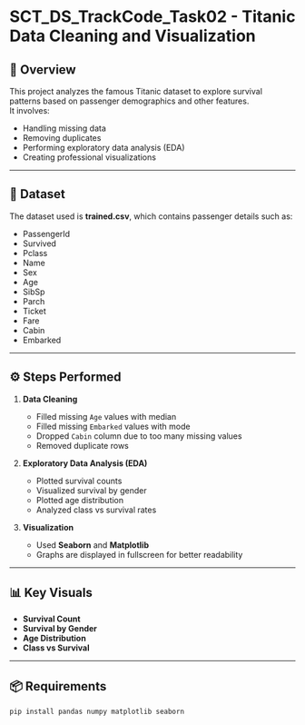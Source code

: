 # SCT_DS_TrackCode_Task02 - Titanic Data Cleaning and Visualization

## 📌 Overview
This project analyzes the famous Titanic dataset to explore survival patterns based on passenger demographics and other features.  
It involves:
- Handling missing data
- Removing duplicates
- Performing exploratory data analysis (EDA)
- Creating professional visualizations

---

## 📂 Dataset
The dataset used is **trained.csv**, which contains passenger details such as:
- PassengerId
- Survived
- Pclass
- Name
- Sex
- Age
- SibSp
- Parch
- Ticket
- Fare
- Cabin
- Embarked

---

## ⚙️ Steps Performed
1. **Data Cleaning**
   - Filled missing `Age` values with median
   - Filled missing `Embarked` values with mode
   - Dropped `Cabin` column due to too many missing values
   - Removed duplicate rows

2. **Exploratory Data Analysis (EDA)**
   - Plotted survival counts
   - Visualized survival by gender
   - Plotted age distribution
   - Analyzed class vs survival rates

3. **Visualization**
   - Used **Seaborn** and **Matplotlib**
   - Graphs are displayed in fullscreen for better readability

---

## 📊 Key Visuals
- **Survival Count**
- **Survival by Gender**
- **Age Distribution**
- **Class vs Survival**

---

## 📦 Requirements
```bash
pip install pandas numpy matplotlib seaborn
